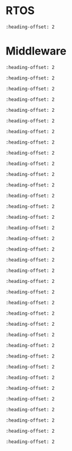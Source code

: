 # RTOS

```{include} ../../../../release/commonrn/topics/amazon_freertos_kernel.md
:heading-offset: 2
```

# Middleware

```{include} ../../../../release/commonrn/topics/nxp_conn_fwk.md
:heading-offset: 2
```

```{include} ../../../../release/commonrn/topics/nxp_edgefast_bluetooth_pal.md
:heading-offset: 2
```

```{include} ../../../../release/commonrn/topics/nxp_ethermind.md
:heading-offset: 2
```

```{include} ../../../../release/commonrn/topics/amazon_corehttp.md
:heading-offset: 2
```

```{include} ../../../../release/commonrn/topics/nxp_wifi_wpa_supplicant.md
:heading-offset: 2
```

```{include} ../../../../release/commonrn/topics/nxp_wifi.md
:heading-offset: 2
```

```{include} ../../../../release/commonrn/topics/nxp_voiceseeker_no_aec.md
:heading-offset: 2
```

```{include} ../../../../release/commonrn/topics/nxp_voice_intelligent_technology.md
:heading-offset: 2
```

```{include} ../../../../release/commonrn/topics/verisilicon_vglite.md
:heading-offset: 2
```

```{include} ../../../../release/commonrn/topics/nxp_usb_power_delivery.md
:heading-offset: 2
```

```{include} ../../../../release/commonrn/topics/nxp_usb.md
:heading-offset: 2
```

```{include} ../../../../release/commonrn/topics/intel_tinycbor.md
:heading-offset: 2
```

```{include} ../../../../release/commonrn/topics/arm_trusted_firmware_m.md
:heading-offset: 2
```

```{include} ../../../../release/commonrn/topics/arm_psa_test.md
:heading-offset: 2
```

```{include} ../../../../release/commonrn/topics/arm_mbed_crypto.md
:heading-offset: 2
```

```{include} ../../../../release/commonrn/topics/nxp_sd_mmc_sdio_card.md
:heading-offset: 2
```

```{include} ../../../../release/commonrn/topics/oasis_pkcs11.md
:heading-offset: 2
```

```{include} ../../../../release/commonrn/topics/nxp_multicore.md
:heading-offset: 2
```

```{include} ../../../../release/commonrn/topics/mcuboot_opensource.md
:heading-offset: 2
```

```{include} ../../../../release/commonrn/topics/arm_mbedtls.md
:heading-offset: 2
```

```{include} ../../../../release/commonrn/topics/adam_dunkels_lwip.md
:heading-offset: 2
```

```{include} ../../../../release/commonrn/topics/nxp_eiq_machine_learning.md
:heading-offset: 2
```

```{include} ../../../../release/commonrn/topics/gabor_kiss_amosi_lvgl.md
:heading-offset: 2
```

```{include} ../../../../release/commonrn/topics/nodejs_llhttp.md
:heading-offset: 2
```

```{include} ../../../../release/commonrn/topics/christopher_haster_littlefs.md
:heading-offset: 2
```

```{include} ../../../../release/commonrn/topics/ijg_libjpeg.md
:heading-offset: 2
```

```{include} ../../../../release/commonrn/topics/nxp_freemaster.md
:heading-offset: 2
```

```{include} ../../../../release/commonrn/topics/elm_chan_fatfs.md
:heading-offset: 2
```

```{include} ../../../../release/commonrn/topics/segger_emwin.md
:heading-offset: 2
```

```{include} ../../../../release/commonrn/topics/cadence_dsp_neural_networks.md
:heading-offset: 2
```

```{include} ../../../../release/commonrn/topics/cadence_naturedsp_fusionf1.md
:heading-offset: 2
```

```{include} ../../../../release/commonrn/topics/cadence_dsp_xtensa_audio_framework.md
:heading-offset: 2
```

```{include} ../../../../release/commonrn/topics/cadence_codecs_fusionf1.md
:heading-offset: 2
```

```{include} ../../../../release/commonrn/topics/dave_gamble_cjson.md
:heading-offset: 2
```

```{include} ../../../../release/commonrn/topics/amazon_aws_iot.md
:heading-offset: 2
```

```{include} ../../../../release/commonrn/topics/CMSIS_DSP_Library.md
:heading-offset: 2
```

